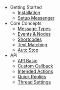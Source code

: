 - Getting Started
	- [Installation](/docs/standalone/installation)
	- [Setup Messenger](/docs/standalone/setup-messenger)
- Core Concepts
	- [Message Types](/docs/standalone/message-types)
	- [Events & Nodes](/docs/standalone/events)
    - [Shortcodes](/docs/standalone/shortcodes)
    - [Text Matching](/docs/standalone/text-matching)
    - [Auto Stop](/docs/standalone/auto-stop)
- API
	- [API Basic](/docs/standalone/api)
	- [Custom Callback](/docs/standalone/custom-callback)
	- [Intended Actions](/docs/standalone/intended-actions)
	- [Quick Replies](/docs/standalone/quick-replies)
	- [Thread Settings](/docs/standalone/thread-settings)